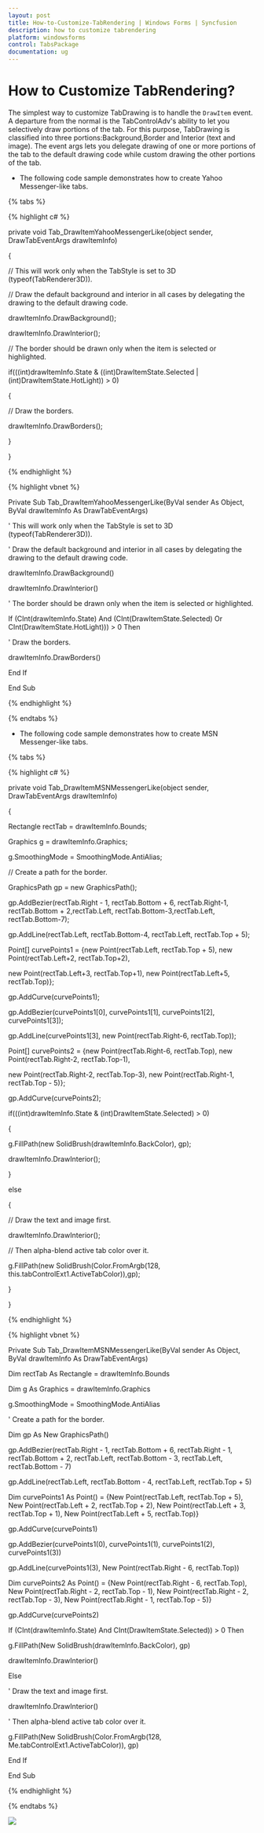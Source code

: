 ```yaml
---
layout: post
title: How-to-Customize-TabRendering | Windows Forms | Syncfusion
description: how to customize tabrendering
platform: windowsforms
control: TabsPackage
documentation: ug
---
```


# How to Customize TabRendering?

The simplest way to customize TabDrawing is to handle the `DrawItem` event. A departure from the normal is the TabControlAdv's ability to let you selectively draw portions of the tab. For this purpose, TabDrawing is classified into three portions:Background,Border and Interior (text and image). The event args lets you delegate drawing of one or more portions of the tab to the default drawing code while custom drawing the other portions of the tab. 


* The following code sample demonstrates how to create Yahoo Messenger-like tabs.

{% tabs %}

{% highlight c# %}

private void Tab_DrawItemYahooMessengerLike(object sender, DrawTabEventArgs drawItemInfo)

{

// This will work only when the TabStyle is set to 3D (typeof(TabRenderer3D)).

// Draw the default background and interior in all cases by delegating the drawing to the default drawing code.

drawItemInfo.DrawBackground();

drawItemInfo.DrawInterior();



// The border should be drawn only when the item is selected or highlighted.

if(((int)drawItemInfo.State & ((int)DrawItemState.Selected | (int)DrawItemState.HotLight)) > 0)

{

// Draw the borders.

drawItemInfo.DrawBorders();

}

}

{% endhighlight %}

{% highlight vbnet %}



Private Sub Tab_DrawItemYahooMessengerLike(ByVal sender As Object, ByVal drawItemInfo As DrawTabEventArgs)

' This will work only when the TabStyle is set to 3D (typeof(TabRenderer3D)).

' Draw the default background and interior in all cases by delegating the drawing to the default drawing code.

drawItemInfo.DrawBackground()

drawItemInfo.DrawInterior()

' The border should be drawn only when the item is selected or highlighted.

If (CInt(drawItemInfo.State) And (CInt(DrawItemState.Selected) Or CInt(DrawItemState.HotLight))) > 0 Then

' Draw the borders.

drawItemInfo.DrawBorders()

End If

End Sub

{% endhighlight %}

{% endtabs %}

* The following code sample demonstrates how to create MSN Messenger-like tabs.

{% tabs %}

{% highlight c# %}

private void Tab_DrawItemMSNMessengerLike(object sender, DrawTabEventArgs drawItemInfo)

{

Rectangle rectTab = drawItemInfo.Bounds;

Graphics g = drawItemInfo.Graphics;

g.SmoothingMode = SmoothingMode.AntiAlias;



// Create a path for the border.

GraphicsPath gp = new GraphicsPath();

gp.AddBezier(rectTab.Right - 1, rectTab.Bottom + 6, rectTab.Right-1, rectTab.Bottom + 2,rectTab.Left, rectTab.Bottom-3,rectTab.Left, rectTab.Bottom-7);

gp.AddLine(rectTab.Left, rectTab.Bottom-4, rectTab.Left, rectTab.Top + 5);

Point[] curvePoints1 = {new Point(rectTab.Left, rectTab.Top + 5), new Point(rectTab.Left+2, rectTab.Top+2),

new Point(rectTab.Left+3, rectTab.Top+1), new Point(rectTab.Left+5, rectTab.Top)};

gp.AddCurve(curvePoints1);

gp.AddBezier(curvePoints1[0], curvePoints1[1], curvePoints1[2], curvePoints1[3]);

gp.AddLine(curvePoints1[3], new Point(rectTab.Right-6, rectTab.Top));

Point[] curvePoints2 = {new Point(rectTab.Right-6, rectTab.Top), new Point(rectTab.Right-2, rectTab.Top-1),

new Point(rectTab.Right-2, rectTab.Top-3), new Point(rectTab.Right-1, rectTab.Top - 5)};

gp.AddCurve(curvePoints2); 



if(((int)drawItemInfo.State & (int)DrawItemState.Selected) > 0)

{

g.FillPath(new SolidBrush(drawItemInfo.BackColor), gp);

drawItemInfo.DrawInterior();

}

else

{

// Draw the text and image first.

drawItemInfo.DrawInterior();

// Then alpha-blend active tab color over it.

g.FillPath(new SolidBrush(Color.FromArgb(128, this.tabControlExt1.ActiveTabColor)),gp);

}

}

{% endhighlight %}

{% highlight vbnet %}



Private Sub Tab_DrawItemMSNMessengerLike(ByVal sender As Object, ByVal drawItemInfo As DrawTabEventArgs)

Dim rectTab As Rectangle = drawItemInfo.Bounds

Dim g As Graphics = drawItemInfo.Graphics

g.SmoothingMode = SmoothingMode.AntiAlias

' Create a path for the border.

Dim gp As New GraphicsPath()



gp.AddBezier(rectTab.Right - 1, rectTab.Bottom + 6, rectTab.Right - 1, rectTab.Bottom + 2, rectTab.Left, rectTab.Bottom - 3,               rectTab.Left, rectTab.Bottom - 7)

gp.AddLine(rectTab.Left, rectTab.Bottom - 4, rectTab.Left, rectTab.Top + 5)

Dim curvePoints1 As Point() = {New Point(rectTab.Left, rectTab.Top + 5), New Point(rectTab.Left + 2, rectTab.Top + 2), New                Point(rectTab.Left + 3, rectTab.Top + 1), New Point(rectTab.Left + 5, rectTab.Top)}

gp.AddCurve(curvePoints1)

gp.AddBezier(curvePoints1(0), curvePoints1(1), curvePoints1(2), curvePoints1(3))

gp.AddLine(curvePoints1(3), New Point(rectTab.Right - 6, rectTab.Top))

Dim curvePoints2 As Point() = {New Point(rectTab.Right - 6, rectTab.Top), New Point(rectTab.Right - 2, rectTab.Top - 1), New              Point(rectTab.Right - 2, rectTab.Top - 3), New Point(rectTab.Right - 1, rectTab.Top - 5)}

gp.AddCurve(curvePoints2)



If (CInt(drawItemInfo.State) And CInt(DrawItemState.Selected)) > 0 Then

g.FillPath(New SolidBrush(drawItemInfo.BackColor), gp)

drawItemInfo.DrawInterior()

Else

' Draw the text and image first.

drawItemInfo.DrawInterior()

' Then alpha-blend active tab color over it.

g.FillPath(New SolidBrush(Color.FromArgb(128, Me.tabControlExt1.ActiveTabColor)), gp)

End If

End Sub

{% endhighlight %}

{% endtabs %}

![](How-to-Customize-TabRendering_images/How-to-Customize-TabRendering_img2.jpeg)



